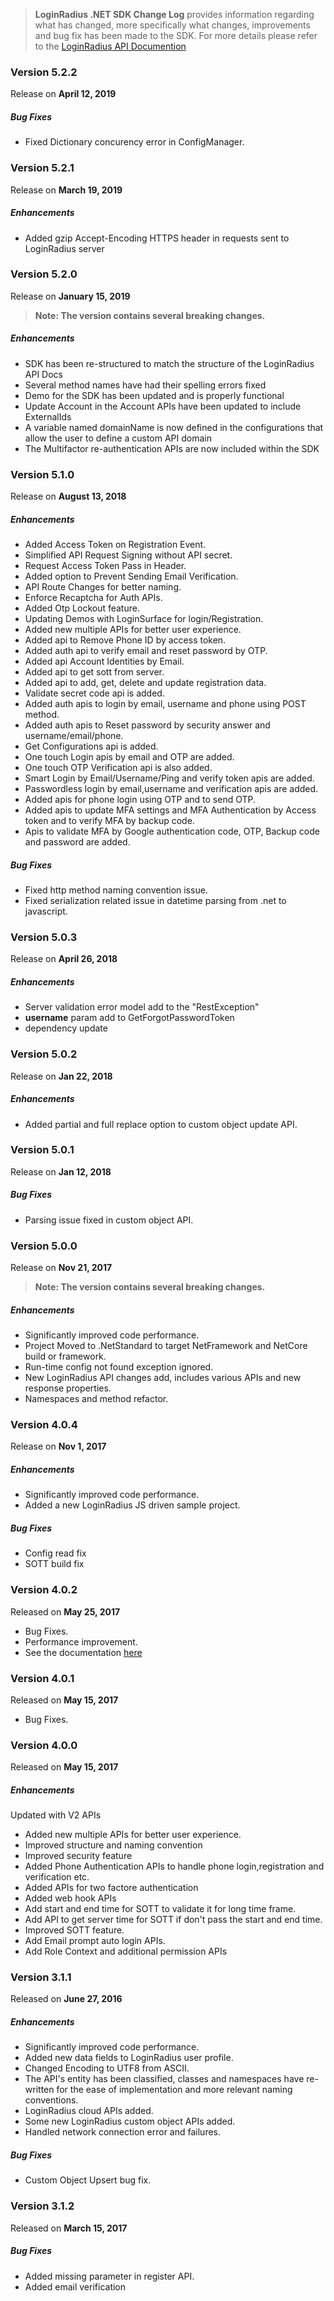 > **LoginRadius .NET SDK Change Log** provides information regarding what has changed, more specifically what changes, improvements and bug fix has been made to the SDK. For more details please refer to the [LoginRadius API Documention](https://docs.loginradius.com/api/v2/sdk-libraries/aspnet)

### Version 5.2.2
Release on **April 12, 2019**

##### Bug Fixes
  - Fixed Dictionary concurency error in ConfigManager.

### Version 5.2.1
Release on **March 19, 2019**

##### Enhancements
  - Added gzip Accept-Encoding HTTPS header in requests sent to LoginRadius server

### Version 5.2.0
Release on **January 15, 2019**

> **Note: The version contains several breaking changes.**

##### Enhancements

  - SDK has been re-structured to match the structure of the LoginRadius API Docs
  - Several method names have had their spelling errors fixed
  - Demo for the SDK has been updated and is properly functional
  - Update Account in the Account APIs have been updated to include ExternalIds
  - A variable named domainName is now defined in the configurations that allow the user to define a custom API domain
  - The Multifactor re-authentication APIs are now included within the SDK

### Version 5.1.0
Release on **August 13, 2018**

##### Enhancements

  - Added Access Token on Registration Event.
  - Simplified API Request Signing without API secret.
  - Request Access Token Pass in Header.
  - Added option to Prevent Sending Email Verification.
  - API Route Changes for better naming.
  - Enforce Recaptcha for Auth APIs.
  - Added Otp Lockout feature.
  - Updating Demos with LoginSurface for login/Registration.
  - Added new multiple APIs for better user experience.
  - Added api to Remove Phone ID by access token.
  - Added auth api to verify email and reset password by OTP.
  - Added api Account Identities by Email.
  - Added api to get sott from server.
  - Added api to add, get, delete and update registration data.
  - Validate secret code api is added.
  - Added auth apis to login by email, username and phone using POST method.
  - Added auth apis to Reset password by security answer and username/email/phone.
  - Get Configurations api is added.
  - One touch Login apis by email and OTP are added.
  - One touch OTP Verification api is also added.
  - Smart Login by Email/Username/Ping and verify token apis are added.
  - Passwordless login by email,username and verification apis are added.
  - Added apis for phone login using OTP and to send OTP.
  - Added apis to update MFA settings and MFA Authentication by Access token and to verify MFA by backup code.
  - Apis to validate MFA by Google authentication code, OTP, Backup code and password are added.

##### Bug Fixes

  - Fixed http method naming convention issue.
  - Fixed serialization related issue in datetime parsing from .net to javascript.
  
  
### Version 5.0.3
Release on **April 26, 2018**

##### Enhancements

  - Server validation error model add to the "RestException"
  - **username** param add to GetForgotPasswordToken
  - dependency update 

### Version 5.0.2
Release on **Jan 22, 2018**

##### Enhancements

  - Added partial and full replace option to custom object update API.
  
### Version 5.0.1
Release on **Jan 12, 2018**

##### Bug Fixes

  - Parsing issue fixed in custom object API.
  
### Version 5.0.0
Release on **Nov 21, 2017**

> **Note: The version contains several breaking changes.**

##### Enhancements

  - Significantly improved code performance.
  - Project Moved to .NetStandard to target NetFramework and NetCore build or framework. 
  - Run-time config not found exception ignored.
  - New LoginRadius API changes add, includes various APIs and new response properties.  
  - Namespaces and method refactor. 

### Version 4.0.4
Release on **Nov 1, 2017**

##### Enhancements

  - Significantly improved code performance.
  - Added a new LoginRadius JS driven sample project. 
  
##### Bug Fixes

  - Config read fix
  - SOTT build fix

  
### Version 4.0.2
Released on **May 25, 2017**

- Bug Fixes.
- Performance improvement.
- See the documentation [here](https://docs.loginradius.com/api/v2/sdk-libraries/aspnet)


### Version 4.0.1
Released on **May 15, 2017**

- Bug Fixes.


### Version 4.0.0
Released on **May 15, 2017**

##### Enhancements

Updated with V2 APIs
- Added new multiple APIs for better user experience.
- Improved structure and naming convention
- Improved security feature
- Added Phone Authentication APIs to handle phone login,registration and verification etc.
- Added APIs for two factore authentication
- Added web hook APIs
- Add start and end time for SOTT to validate it for long time frame.
- Add API to get server time for SOTT if don't pass the start and end time.
- Improved SOTT feature.
- Add Email prompt auto login APIs.
- Add Role Context and additional permission APIs


### Version 3.1.1
Released on **June 27,  2016**

##### Enhancements

  - Significantly improved code performance.
  - Added new data fields to LoginRadius user profile.
  - Changed Encoding to UTF8 from ASCII.
  - The API's entity has been classified, classes and namespaces have re-written for the ease of implementation and more relevant naming conventions.
  - LoginRadius cloud APIs added.
  - Some new LoginRadius custom object APIs added.
  - Handled network connection error and failures.

##### Bug Fixes

  - Custom Object Upsert bug fix.
  
  
### Version 3.1.2
Released on **March 15,  2017**

##### Bug Fixes

  - Added missing parameter in register API.
  - Added email verification
